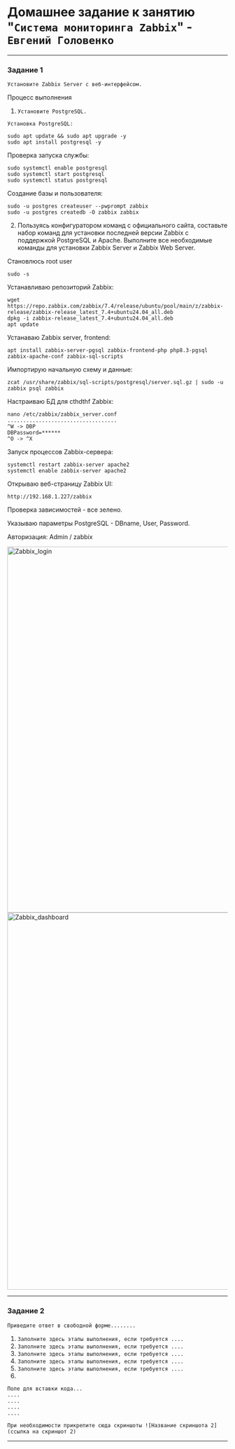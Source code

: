 # Домашнее задание к занятию "`Система мониторинга Zabbix`" - `Евгений Головенко`

---

### Задание 1

`Установите Zabbix Server с веб-интерфейсом.`

Процесс выполнения

1. `Установите PostgreSQL.` 

`Установка PostgreSQL:`

```
sudo apt update && sudo apt upgrade -y
sudo apt install postgresql -y

```

Проверка запуска службы:

```
sudo systemctl enable postgresql
sudo systemctl start postgresql
sudo systemctl status postgresql
```

Создание базы и пользователя:

```
sudo -u postgres createuser --pwprompt zabbix
sudo -u postgres createdb -O zabbix zabbix
```

2. Пользуясь конфигуратором команд с официального сайта, составьте набор команд для установки последней версии Zabbix с поддержкой PostgreSQL и Apache.
Выполните все необходимые команды для установки Zabbix Server и Zabbix Web Server.

Становлюсь root user

```
sudo -s
```

Устанавливаю репозиторий Zabbix:

```
wget https://repo.zabbix.com/zabbix/7.4/release/ubuntu/pool/main/z/zabbix-release/zabbix-release_latest_7.4+ubuntu24.04_all.deb
dpkg -i zabbix-release_latest_7.4+ubuntu24.04_all.deb
apt update
```

Устанаваю Zabbix server, frontend:

```
apt install zabbix-server-pgsql zabbix-frontend-php php8.3-pgsql zabbix-apache-conf zabbix-sql-scripts
```

Импортирую начальную схему и данные:

```
zcat /usr/share/zabbix/sql-scripts/postgresql/server.sql.gz | sudo -u zabbix psql zabbix
```

Настраиваю БД для cthdthf Zabbix:

```
nano /etc/zabbix/zabbix_server.conf
...................................
^W -> DBP
DBPassword=******
^O -> ^X
```

Запуск процессов Zabbix-сервера:

```
systemctl restart zabbix-server apache2
systemctl enable zabbix-server apache2
```

Открываю веб-страницу Zabbix UI:

```
http://192.168.1.227/zabbix
```

Проверка зависимостей - все зелено.

Указываю параметры PostgreSQL - DBname, User, Password.

Авторизация: Admin / zabbix

<img width="1142" height="835" alt="Zabbix_login" src="https://github.com/user-attachments/assets/e8791864-2f9b-425b-bdfe-054c740ff43a" />

<img width="1479" height="861" alt="Zabbix_dashboard" src="https://github.com/user-attachments/assets/cb357032-403e-47cf-9e60-3b652eb8be85" />

---

### Задание 2

`Приведите ответ в свободной форме........`

1. `Заполните здесь этапы выполнения, если требуется ....`
2. `Заполните здесь этапы выполнения, если требуется ....`
3. `Заполните здесь этапы выполнения, если требуется ....`
4. `Заполните здесь этапы выполнения, если требуется ....`
5. `Заполните здесь этапы выполнения, если требуется ....`
6. 

```
Поле для вставки кода...
....
....
....
....
```

`При необходимости прикрепитe сюда скриншоты
![Название скриншота 2](ссылка на скриншот 2)`


---

